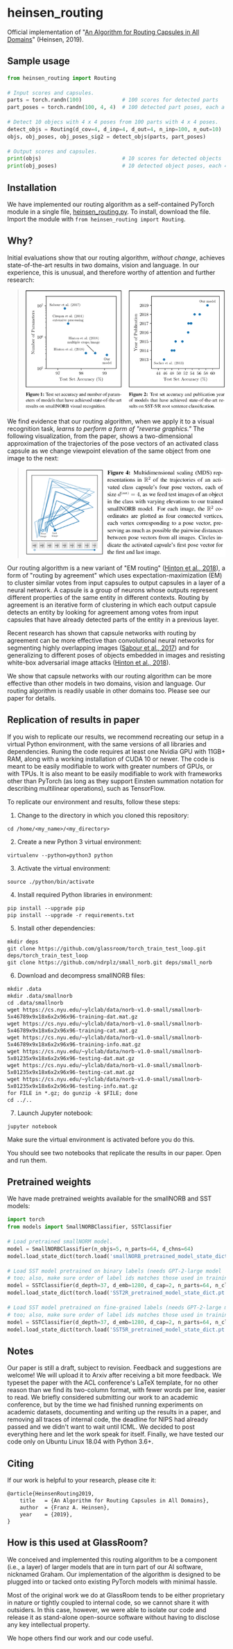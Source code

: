 # heinsen_routing

Official implementation of "[An Algorithm for Routing Capsules in All Domains](https://content.glassroom.com/An_Algorithm_for_Routing_Capsules_in_All_Domains.pdf)" (Heinsen, 2019).

## Sample usage

```python
from heinsen_routing import Routing

# Input scores and capsules.
parts = torch.randn(100)             # 100 scores for detected parts
part_poses = torch.randn(100, 4, 4)  # 100 detected part poses, each a 4 x 4 matrix

# Detect 10 objecs with 4 x 4 poses from 100 parts with 4 x 4 poses.
detect_objs = Routing(d_cov=4, d_inp=4, d_out=4, n_inp=100, n_out=10)
objs, obj_poses, obj_poses_sig2 = detect_objs(parts, part_poses)

# Output scores and capsules.
print(objs)                          # 10 scores for detected objects
print(obj_poses)                     # 10 detected object poses, each 4 x 4
```

## Installation

We have implemented our routing algorithm as a self-contained PyTorch module in a single file, [heinsen_routing.py](heinsen_routing.py). To install, download the file. Import the module with `from heinsen_routing import Routing`.

## Why?

Initial evaluations show that our routing algorithm, _without change_, achieves state-of-the-art results in two domains, vision and language. In our experience, this is unusual, and therefore worthy of attention and further research:

> ![Figs. 1 and 2 from paper](assets/draft_paper_fig1_and_fig2.png)

We find evidence that our routing algorithm, when we apply it to a visual recognition task, _learns to perform a form of "reverse graphics."_ The following visualization, from the paper, shows a two-dimensional approximation of the trajectories of the pose vectors of an activated class capsule as we change viewpoint elevation of the same object from one image to the next:

> ![Fig. 4 from paper](assets/draft_paper_fig4.png)

Our routing algorithm is a new variant of "EM routing" ([Hinton et al., 2018](https://openreview.net/pdf?id=HJWLfGWRb)), a form of "routing by agreement" which uses expectation-maximization (EM) to cluster similar votes from input capsules to output capsules in a layer of a neural network. A capsule is a group of neurons whose outputs represent different properties of the same entity in different contexts. Routing by agreement is an iterative form of clustering in which each output capsule detects an entity by looking for agreement among votes from input capsules that have already detected parts of the entity in a previous layer.

Recent research has shown that capsule networks with routing by agreement can be more effective than convolutional neural networks for segmenting highly overlapping images ([Sabour et al., 2017](https://arxiv.org/pdf/1710.09829.pdf)) and for generalizing to different poses of objects embedded in images and resisting white-box adversarial image attacks ([Hinton et al., 2018](https://openreview.net/pdf?id=HJWLfGWRb)).

We show that capsule networks with our routing algorithm can be more effective than other models in two domains, vision and language. Our routing algorithm is readily usable in other domains too. Please see our paper for details.

## Replication of results in paper

If you wish to replicate our results, we recommend recreating our setup in a virtual Python environment, with the same versions of all libraries and dependencies. Runing the code requires at least one Nvidia GPU with 11GB+ RAM, along with a working installation of CUDA 10 or newer. The code is meant to be easily modifiable to work with greater numbers of GPUs, or with TPUs. It is also meant to be easily modifiable to work with frameworks other than PyTorch (as long as they support Einsten summation notation for describing multilinear operations), such as TensorFlow.

To replicate our environment and results, follow these steps:

1. Change to the directory in which you cloned this repository:

```
cd /home/<my_name>/<my_directory>
```

2. Create a new Python 3 virtual environment:

```
virtualenv --python=python3 python
```

3. Activate the virtual environment:

```
source ./python/bin/activate
```

4. Install required Python libraries in environment:

```
pip install --upgrade pip
pip install --upgrade -r requirements.txt
```

5. Install other dependencies:

```
mkdir deps
git clone https://github.com/glassroom/torch_train_test_loop.git deps/torch_train_test_loop
git clone https://github.com/ndrplz/small_norb.git deps/small_norb
```

6. Download and decompress smallNORB files:

```
mkdir .data
mkdir .data/smallnorb
cd .data/smallnorb
wget https://cs.nyu.edu/~ylclab/data/norb-v1.0-small/smallnorb-5x46789x9x18x6x2x96x96-training-dat.mat.gz
wget https://cs.nyu.edu/~ylclab/data/norb-v1.0-small/smallnorb-5x46789x9x18x6x2x96x96-training-cat.mat.gz
wget https://cs.nyu.edu/~ylclab/data/norb-v1.0-small/smallnorb-5x46789x9x18x6x2x96x96-training-info.mat.gz
wget https://cs.nyu.edu/~ylclab/data/norb-v1.0-small/smallnorb-5x01235x9x18x6x2x96x96-testing-dat.mat.gz
wget https://cs.nyu.edu/~ylclab/data/norb-v1.0-small/smallnorb-5x01235x9x18x6x2x96x96-testing-cat.mat.gz
wget https://cs.nyu.edu/~ylclab/data/norb-v1.0-small/smallnorb-5x01235x9x18x6x2x96x96-testing-info.mat.gz
for FILE in *.gz; do gunzip -k $FILE; done
cd ../..
```

7. Launch Jupyter notebook:

```
jupyter notebook
```

Make sure the virtual environment is activated before you do this.

You should see two notebooks that replicate the results in our paper. Open and run them.

## Pretrained weights

We have made pretrained weights available for the smallNORB and SST models:

```python
import torch
from models import SmallNORBClassifier, SSTClassifier

# Load pretrained smallNORM model.
model = SmallNORBClassifier(n_objs=5, n_parts=64, d_chns=64)
model.load_state_dict(torch.load('smallNORB_pretrained_model_state_dict.pt'))

# Load SST model pretrained on binary labels (needs GPT-2-large model
# too; also, make sure order of label ids matches those used in training).
model = SSTClassifier(d_depth=37, d_emb=1280, d_cap=2, n_parts=64, n_classes=2)
model.load_state_dict(torch.load('SST2R_pretrained_model_state_dict.pt'))

# Load SST model pretrained on fine-grained labels (needs GPT-2-large model
# too; also, make sure order of label ids matches those used in training).
model = SSTClassifier(d_depth=37, d_emb=1280, d_cap=2, n_parts=64, n_classes=5)
model.load_state_dict(torch.load('SST5R_pretrained_model_state_dict.pt'))
```

## Notes

Our paper is still a draft, subject to revision. Feedback and suggestions are welcome! We will upload it to Arxiv after receiving a bit more feedback. We typeset the paper with the ACL conference's LaTeX template, for no other reason than we find its two-column format, with fewer words per line, easier to read. We briefly considered submitting our work to an academic conference, but by the time we had finished running experiments on academic datasets, documenting and writing up the results in a paper, and removing all traces of internal code, the deadline for NIPS had already passed and we didn't want to wait until ICML. We decided to post everything here and let the work speak for itself. Finally, we have tested our code only on Ubuntu Linux 18.04 with Python 3.6+.

## Citing

If our work is helpful to your research, please cite it:

```
@article{HeinsenRouting2019,
    title	= {An Algorithm for Routing Capsules in All Domains},
    author	= {Franz A. Heinsen},
    year	= {2019},
}
```

## How is this used at GlassRoom?

We conceived and implemented this routing algorithm to be a component (i.e., a layer) of larger models that are in turn part of our AI software, nicknamed Graham. Our implementation of the algorithm is designed to be plugged into or tacked onto existing PyTorch models with minimal hassle.

Most of the original work we do at GlassRoom tends to be either proprietary in nature or tightly coupled to internal code, so we cannot share it with outsiders. In this case, however, we were able to isolate our code and release it as stand-alone open-source software without having to disclose any key intellectual property.

We hope others find our work and our code useful.
